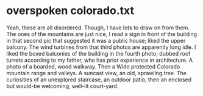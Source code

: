 
# overspoken colorado.txt
Yeah, these are all disordered. Though, I have lots to draw on from them. The ones of the mountains are just nice, I read a sign in front of the building in that second pic that suggested it was a public house; liked the upper balcony. The wind turbines from that third photos are apparently long idle. I liked the boxed balconies of the building in the fourth photo; dubbed roof turrets according to my father, who has prior experience in architecture. A photo of a boarded, wood walkway. Then a Wide protected Colorado mountain range and valleys. A suncast view, an old, sprawling tree. The curiosities of an unexplored staircase, an outdoor patio, then an enclosed but would-be welcoming, well-lit court-yard.
